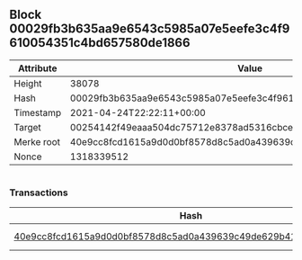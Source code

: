 ## Block 00029fb3b635aa9e6543c5985a07e5eefe3c4f9610054351c4bd657580de1866

Attribute | Value
--- | ---
Height | 38078
Hash | 00029fb3b635aa9e6543c5985a07e5eefe3c4f9610054351c4bd657580de1866
Timestamp | 2021-04-24T22:22:11+00:00
Target | 00254142f49eaaa504dc75712e8378ad5316cbcead634704b3734b6271167cc4
Merke root | 40e9cc8fcd1615a9d0d0bf8578d8c5ad0a439639c49de629b41fc159178377a8
Nonce | 1318339512

```

```

### Transactions

Hash | Amount
--- | ---
[40e9cc8fcd1615a9d0d0bf8578d8c5ad0a439639c49de629b41fc159178377a8](40e9cc8fcd1615a9d0d0bf8578d8c5ad0a439639c49de629b41fc159178377a8.md) | 10.00000000 SKEPTI 
